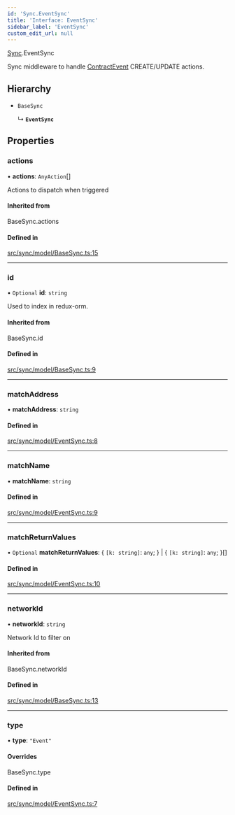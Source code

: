 ```yaml
---
id: 'Sync.EventSync'
title: 'Interface: EventSync'
sidebar_label: 'EventSync'
custom_edit_url: null
---
```


[Sync](../namespaces/Sync.md).EventSync

Sync middleware to handle [ContractEvent](./ContractEvent.ContractEvent-1) CREATE/UPDATE actions.

## Hierarchy

-   `BaseSync`

    ↳ **`EventSync`**

## Properties

### actions

• **actions**: `AnyAction`[]

Actions to dispatch when triggered

#### Inherited from

BaseSync.actions

#### Defined in

[src/sync/model/BaseSync.ts:15](https://github.com/leovigna/web3-redux/blob/cff01f0/src/sync/model/BaseSync.ts#L15)

---

### id

• `Optional` **id**: `string`

Used to index in redux-orm.

#### Inherited from

BaseSync.id

#### Defined in

[src/sync/model/BaseSync.ts:9](https://github.com/leovigna/web3-redux/blob/cff01f0/src/sync/model/BaseSync.ts#L9)

---

### matchAddress

• **matchAddress**: `string`

#### Defined in

[src/sync/model/EventSync.ts:8](https://github.com/leovigna/web3-redux/blob/cff01f0/src/sync/model/EventSync.ts#L8)

---

### matchName

• **matchName**: `string`

#### Defined in

[src/sync/model/EventSync.ts:9](https://github.com/leovigna/web3-redux/blob/cff01f0/src/sync/model/EventSync.ts#L9)

---

### matchReturnValues

• `Optional` **matchReturnValues**: { `[k: string]`: `any`; } \| { `[k: string]`: `any`; }[]

#### Defined in

[src/sync/model/EventSync.ts:10](https://github.com/leovigna/web3-redux/blob/cff01f0/src/sync/model/EventSync.ts#L10)

---

### networkId

• **networkId**: `string`

Network Id to filter on

#### Inherited from

BaseSync.networkId

#### Defined in

[src/sync/model/BaseSync.ts:13](https://github.com/leovigna/web3-redux/blob/cff01f0/src/sync/model/BaseSync.ts#L13)

---

### type

• **type**: `"Event"`

#### Overrides

BaseSync.type

#### Defined in

[src/sync/model/EventSync.ts:7](https://github.com/leovigna/web3-redux/blob/cff01f0/src/sync/model/EventSync.ts#L7)
